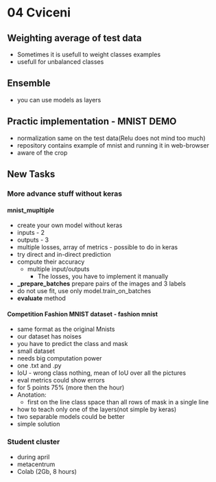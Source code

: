 # 04 Cviceni

## Weighting average of test data 
* Sometimes it is usefull to weight classes examples
* usefull for unbalanced classes 

## Ensemble 
* you can use models as layers

## Practic implementation - MNIST DEMO
* normalization same on the test data(Relu does not mind too much) 
* repository contains example of mnist and running it in web-browser
* aware of the crop

## New Tasks

### More advance stuff without keras

#### mnist_mupltiple
* create your own model without keras
* inputs - 2 
* outputs - 3 
* multiple losses, array of metrics  - possible to do in keras 
* try direct and in-direct prediction 
* compute their accuracy 
	* multiple input/outputs 
		* The losses, you have to implement it manually 
* **_prepare_batches** prepare pairs of the images and 3 labels
* do not use fit, use only model.train_on_batches 
* **evaluate** method
#### Competition Fashion MNIST dataset - fashion mnist 
* same format as the original Mnists
* our dataset has noises
* you have to predict the class and mask 
* small dataset 
* needs big computation power
* one .txt and .py 
* IoU - wrong class nothing, mean of IoU over all the pictures
* eval metrics could show errors
* for 5 points 75% (more then the hour) 
* Anotation: 
	* first on the line class space than all rows of mask in a single line 
* how to teach only one of the layers(not simple by keras) 
* two separable models could be better
* simple solution 
### Student cluster
* during april 
* metacentrum
* Colab (2Gb, 8 hours) 
